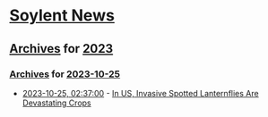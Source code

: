 # [Soylent News](../../../README.md)

## [Archives](../../index.md) for [2023](../index.md)

### [Archives](../../index.md) for [2023-10-25](index.md)

* [2023-10-25, 02:37:00](https://soylentnews.org/article.pl?sid=23/10/24/0310220&from=rss) - [In US, Invasive Spotted Lanternflies Are Devastating Crops](https://soylentnews.org/article.pl?sid=23/10/24/0310220&from=rss)
